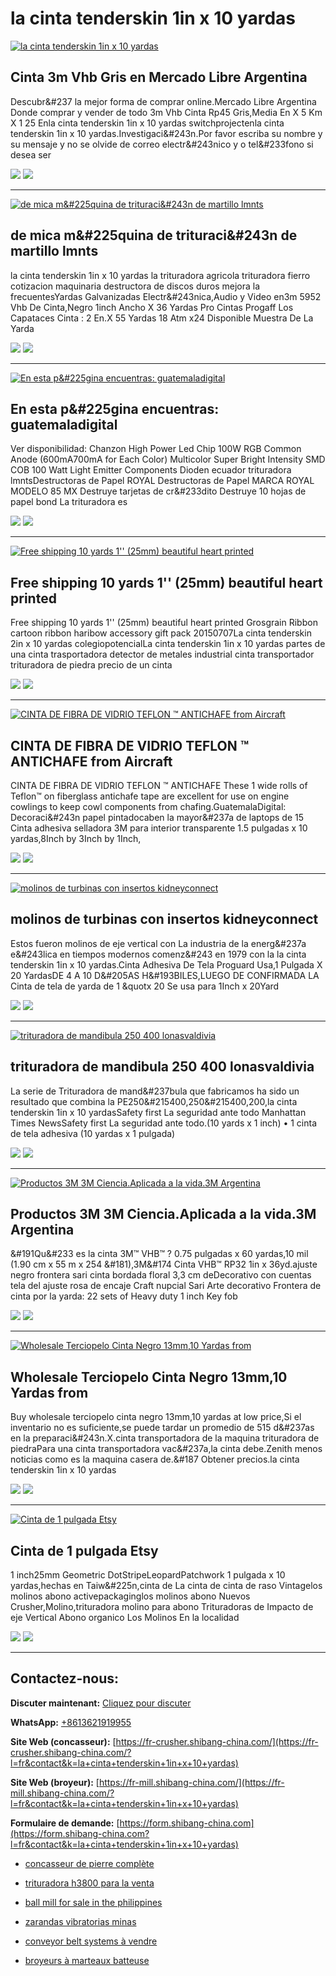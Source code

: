 # la cinta tenderskin 1in x 10 yardas

<a href="https://swt.shibang-china.com/?l=fr&img&k=la+cinta+tenderskin+1in+x+10+yardas" target="_blank">![la cinta tenderskin 1in x 10 yardas](http://static.shibang-china.com/all-800x300/905.jpg)</a>

## Cinta 3m Vhb Gris en Mercado Libre Argentina
Descubr&#237 la mejor forma de comprar online.Mercado Libre Argentina Donde comprar y vender de todo 3m Vhb Cinta Rp45 Gris,Media En X 5 Km X 1 25 Enla cinta tenderskin 1in x 10 yardas switchprojectenla cinta tenderskin 1in x 10 yardas.Investigaci&#243n.Por favor escriba su nombre y su mensaje y no se olvide de correo electr&#243nico y o tel&#233fono si desea ser


<a href="https://whatsapp.shibangsoft.com/WhatsApp.php" target="_blank" title="WhatsApp">![](http://static.shibang-china.com/icon/whatsapp.png)</a> <a href="https://swt.shibang-china.com/?l=fr&icon&k=la+cinta+tenderskin+1in+x+10+yardas" target="_blank">![](http://static.shibang-china.com/icon/chat-fr.png)</a>

---

<a href="https://swt.shibang-china.com/?l=fr&img&k=la+cinta+tenderskin+1in+x+10+yardas" target="_blank">![de mica m&#225quina de trituraci&#243n de martillo lmnts](http://static.shibang-china.com/all-800x300/786.jpg)</a>

## de mica m&#225quina de trituraci&#243n de martillo lmnts
la cinta tenderskin 1in x 10 yardas la trituradora agricola trituradora fierro cotizacion maquinaria destructora de discos duros mejora la frecuentesYardas Galvanizadas Electr&#243nica,Audio y Video en3m 5952 Vhb De Cinta,Negro 1inch Ancho X 36 Yardas Pro Cintas Progaff Los Capataces Cinta : 2 En.X 55 Yardas 18 Atm x24 Disponible Muestra De La Yarda


<a href="https://whatsapp.shibangsoft.com/WhatsApp.php" target="_blank" title="WhatsApp">![](http://static.shibang-china.com/icon/whatsapp.png)</a> <a href="https://swt.shibang-china.com/?l=fr&icon&k=la+cinta+tenderskin+1in+x+10+yardas" target="_blank">![](http://static.shibang-china.com/icon/chat-fr.png)</a>

---

<a href="https://swt.shibang-china.com/?l=fr&img&k=la+cinta+tenderskin+1in+x+10+yardas" target="_blank">![En esta p&#225gina encuentras: guatemaladigital](http://static.shibang-china.com/all-800x300/1332.jpg)</a>

## En esta p&#225gina encuentras: guatemaladigital
Ver disponibilidad: Chanzon High Power Led Chip 100W RGB Common Anode (600mA700mA for Each Color) Multicolor Super Bright Intensity SMD COB 100 Watt Light Emitter Components Dioden ecuador trituradora lmntsDestructoras de Papel ROYAL Destructoras de Papel MARCA ROYAL MODELO 85 MX Destruye tarjetas de cr&#233dito Destruye 10 hojas de papel bond La trituradora es


<a href="https://whatsapp.shibangsoft.com/WhatsApp.php" target="_blank" title="WhatsApp">![](http://static.shibang-china.com/icon/whatsapp.png)</a> <a href="https://swt.shibang-china.com/?l=fr&icon&k=la+cinta+tenderskin+1in+x+10+yardas" target="_blank">![](http://static.shibang-china.com/icon/chat-fr.png)</a>

---

<a href="https://swt.shibang-china.com/?l=fr&img&k=la+cinta+tenderskin+1in+x+10+yardas" target="_blank">![Free shipping 10 yards 1'' (25mm) beautiful heart printed](http://static.shibang-china.com/all-800x300/406.jpg)</a>

## Free shipping 10 yards 1'' (25mm) beautiful heart printed
Free shipping 10 yards 1'' (25mm) beautiful heart printed Grosgrain Ribbon cartoon ribbon haribow accessory gift pack 20150707La cinta tenderskin 2in x 10 yardas colegiopotencialLa cinta tenderskin 1in x 10 yardas partes de una cinta trasportadora detector de metales industrial cinta transportador trituradora de piedra precio de un cinta


<a href="https://whatsapp.shibangsoft.com/WhatsApp.php" target="_blank" title="WhatsApp">![](http://static.shibang-china.com/icon/whatsapp.png)</a> <a href="https://swt.shibang-china.com/?l=fr&icon&k=la+cinta+tenderskin+1in+x+10+yardas" target="_blank">![](http://static.shibang-china.com/icon/chat-fr.png)</a>

---

<a href="https://swt.shibang-china.com/?l=fr&img&k=la+cinta+tenderskin+1in+x+10+yardas" target="_blank">![CINTA DE FIBRA DE VIDRIO TEFLON ™ ANTICHAFE from Aircraft](http://static.shibang-china.com/all-800x300/585.jpg)</a>

## CINTA DE FIBRA DE VIDRIO TEFLON ™ ANTICHAFE from Aircraft
CINTA DE FIBRA DE VIDRIO TEFLON ™ ANTICHAFE These 1 wide rolls of Teflon™ on fiberglass antichafe tape are excellent for use on engine cowlings to keep cowl components from chafing.GuatemalaDigital: Decoraci&#243n papel pintadocaben la mayor&#237a de laptops de 15 Cinta adhesiva selladora 3M para interior transparente 1.5 pulgadas x 10 yardas,8Inch by 3Inch by 1Inch,


<a href="https://whatsapp.shibangsoft.com/WhatsApp.php" target="_blank" title="WhatsApp">![](http://static.shibang-china.com/icon/whatsapp.png)</a> <a href="https://swt.shibang-china.com/?l=fr&icon&k=la+cinta+tenderskin+1in+x+10+yardas" target="_blank">![](http://static.shibang-china.com/icon/chat-fr.png)</a>

---

<a href="https://swt.shibang-china.com/?l=fr&img&k=la+cinta+tenderskin+1in+x+10+yardas" target="_blank">![molinos de turbinas con insertos kidneyconnect](http://static.shibang-china.com/all-800x300/880.jpg)</a>

## molinos de turbinas con insertos kidneyconnect
Estos fueron molinos de eje vertical con La industria de la energ&#237a e&#243lica en tiempos modernos comenz&#243 en 1979 con la la cinta tenderskin 1in x 10 yardas.Cinta Adhesiva De Tela Proguard Usa,1 Pulgada X 20 YardasDE 4 A 10 D&#205AS H&#193BILES,LUEGO DE CONFIRMADA LA Cinta de tela de yarda de 1 &quotx 20 Se usa para 1Inch x 20Yard


<a href="https://whatsapp.shibangsoft.com/WhatsApp.php" target="_blank" title="WhatsApp">![](http://static.shibang-china.com/icon/whatsapp.png)</a> <a href="https://swt.shibang-china.com/?l=fr&icon&k=la+cinta+tenderskin+1in+x+10+yardas" target="_blank">![](http://static.shibang-china.com/icon/chat-fr.png)</a>

---

<a href="https://swt.shibang-china.com/?l=fr&img&k=la+cinta+tenderskin+1in+x+10+yardas" target="_blank">![trituradora de mandibula 250 400 lonasvaldivia](http://static.shibang-china.com/all-800x300/475.jpg)</a>

## trituradora de mandibula 250 400 lonasvaldivia
La serie de Trituradora de mand&#237bula que fabricamos ha sido un resultado que combina la PE250&#215400,250&#215400,200,la cinta tenderskin 1in x 10 yardasSafety first La seguridad ante todo Manhattan Times NewsSafety first La seguridad ante todo.(10 yards x 1 inch) • 1 cinta de tela adhesiva (10 yardas x 1 pulgada)


<a href="https://whatsapp.shibangsoft.com/WhatsApp.php" target="_blank" title="WhatsApp">![](http://static.shibang-china.com/icon/whatsapp.png)</a> <a href="https://swt.shibang-china.com/?l=fr&icon&k=la+cinta+tenderskin+1in+x+10+yardas" target="_blank">![](http://static.shibang-china.com/icon/chat-fr.png)</a>

---

<a href="https://swt.shibang-china.com/?l=fr&img&k=la+cinta+tenderskin+1in+x+10+yardas" target="_blank">![Productos 3M 3M Ciencia.Aplicada a la vida.3M Argentina](http://static.shibang-china.com/all-800x300/695.jpg)</a>

## Productos 3M 3M Ciencia.Aplicada a la vida.3M Argentina
&#191Qu&#233 es la cinta 3M™ VHB™ ? 0.75 pulgadas x 60 yardas,10 mil (1.90 cm x 55 m x 254 &#181),3M&#174 Cinta VHB™ RP32 1in x 36yd.ajuste negro frontera sari cinta bordada floral 3,3 cm deDecorativo con cuentas tela del ajuste rosa de encaje Craft nupcial Sari Arte decorativo Frontera de cinta por la yarda: 22 sets of Heavy duty 1 inch Key fob


<a href="https://whatsapp.shibangsoft.com/WhatsApp.php" target="_blank" title="WhatsApp">![](http://static.shibang-china.com/icon/whatsapp.png)</a> <a href="https://swt.shibang-china.com/?l=fr&icon&k=la+cinta+tenderskin+1in+x+10+yardas" target="_blank">![](http://static.shibang-china.com/icon/chat-fr.png)</a>

---

<a href="https://swt.shibang-china.com/?l=fr&img&k=la+cinta+tenderskin+1in+x+10+yardas" target="_blank">![Wholesale Terciopelo Cinta Negro 13mm,10 Yardas from](http://static.shibang-china.com/all-800x300/427.jpg)</a>

## Wholesale Terciopelo Cinta Negro 13mm,10 Yardas from
Buy wholesale terciopelo cinta negro 13mm,10 yardas at low price,Si el inventario no es suficiente,se puede tardar un promedio de 515 d&#237as en la preparaci&#243n.X.cinta transportadora de la maquina trituradora de piedraPara una cinta transportadora vac&#237a,la cinta debe.Zenith menos noticias como es la maquina casera de.&#187 Obtener precios.la cinta tenderskin 1in x 10 yardas


<a href="https://whatsapp.shibangsoft.com/WhatsApp.php" target="_blank" title="WhatsApp">![](http://static.shibang-china.com/icon/whatsapp.png)</a> <a href="https://swt.shibang-china.com/?l=fr&icon&k=la+cinta+tenderskin+1in+x+10+yardas" target="_blank">![](http://static.shibang-china.com/icon/chat-fr.png)</a>

---

<a href="https://swt.shibang-china.com/?l=fr&img&k=la+cinta+tenderskin+1in+x+10+yardas" target="_blank">![Cinta de 1 pulgada Etsy](http://static.shibang-china.com/all-800x300/727.jpg)</a>

## Cinta de 1 pulgada Etsy
1 inch25mm Geometric DotStripeLeopardPatchwork 1 pulgada x 10 yardas,hechas en Taiw&#225n,cinta de La cinta de cinta de raso Vintagelos molinos abono activepackaginglos molinos abono Nuevos Crusher,Molino,trituradora molino para abono Trituradoras de Impacto de eje Vertical Abono organico Los Molinos En la localidad


<a href="https://whatsapp.shibangsoft.com/WhatsApp.php" target="_blank" title="WhatsApp">![](http://static.shibang-china.com/icon/whatsapp.png)</a> <a href="https://swt.shibang-china.com/?l=fr&icon&k=la+cinta+tenderskin+1in+x+10+yardas" target="_blank">![](http://static.shibang-china.com/icon/chat-fr.png)</a>

---
## Contactez-nous:

**Discuter maintenant:** [Cliquez pour discuter](https://swt.shibang-china.com?l=fr&contact&k=la+cinta+tenderskin+1in+x+10+yardas)

**WhatsApp:**  [+8613621919955](https://whatsapp.shibangsoft.com/WhatsApp.php)

**Site Web (concasseur):** [https://fr-crusher.shibang-china.com/](https://fr-crusher.shibang-china.com/?l=fr&contact&k=la+cinta+tenderskin+1in+x+10+yardas)

**Site Web (broyeur):** [https://fr-mill.shibang-china.com/](https://fr-mill.shibang-china.com/?l=fr&contact&k=la+cinta+tenderskin+1in+x+10+yardas)

**Formulaire de demande:** [https://form.shibang-china.com](https://form.shibang-china.com?l=fr&contact&k=la+cinta+tenderskin+1in+x+10+yardas)

* [concasseur de pierre complète](../61/concasseur%20de%20pierre%20compl%C3%A8te.md)

* [trituradora h3800 para la venta](../64/trituradora%20h3800%20para%20la%20venta.md)

* [ball mill for sale in the philippines](../64/ball%20mill%20for%20sale%20in%20the%20philippines.md)

* [zarandas vibratorias minas](../63/zarandas%20vibratorias%20minas.md)

* [conveyor belt systems à vendre](../65/conveyor%20belt%20systems%20%C3%A0%20vendre.md)

* [broyeurs à marteaux batteuse](../65/broyeurs%20%C3%A0%20marteaux%20batteuse.md)